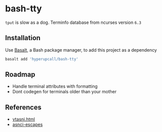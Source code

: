 # bash-tty

`tput` is slow as a dog. Terminfo database from ncurses version `6.3`

## Installation

Use [Basalt](https://github.com/hyperupcall/basalt), a Bash package manager, to add this project as a dependency

```sh
basalt add 'hyperupcall/bash-tty'
```

## Roadmap

- Handle terminal attributes with formatting
- Dont codegen for terminals older than your mother

## References

- [vtasni.html](https://www2.ccs.neu.edu/research/gpc/VonaUtils/vona/terminal/vtansi.htm)
- [asnci-escapes](https://github.com/sindresorhus/ansi-escapes/blob/main/index.js)
